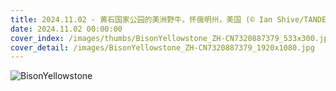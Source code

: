 ```yaml
---
title: 2024.11.02 - 黄石国家公园的美洲野牛，怀俄明州，美国 (© Ian Shive/TANDEM Stills + Motion)
date: 2024.11.02 00:00:00
cover_index: /images/thumbs/BisonYellowstone_ZH-CN7320887379_533x300.jpg
cover_detail: /images/BisonYellowstone_ZH-CN7320887379_1920x1080.jpg
---
```


![BisonYellowstone](/images/BisonYellowstone_ZH-CN7320887379_1920x1080.jpg)
